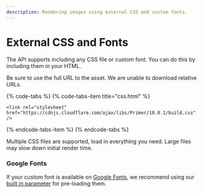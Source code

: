 ```yaml
---
description: Rendering images using external CSS and custom fonts.
---
```


# External CSS and Fonts

The API supports including any CSS file or custom font. You can do this by including them in your HTML.

Be sure to use the full URL to the asset. We are unable to download relative URLs.

{% code-tabs %}
{% code-tabs-item title="css.html" %}
```markup
<link rel="stylesheet" href="https://cdnjs.cloudflare.com/ajax/libs/Primer/10.8.1/build.css" />
```
{% endcode-tabs-item %}
{% endcode-tabs %}

Multiple CSS files are supported, load in everything you need. Large files may slow down initial render time.

### Google Fonts

If your custom font is available on [Google Fonts](https://fonts.google.com/), we recommend using our [built in parameter](using-google-fonts.md) for pre-loading them.


